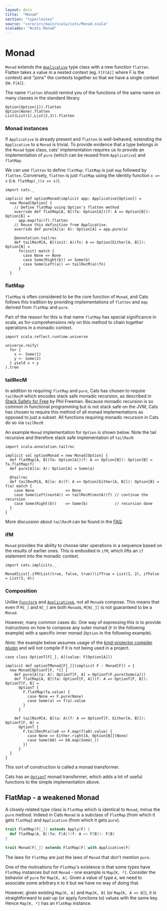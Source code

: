 ```yaml
---
layout: docs
title:  "Monad"
section: "typeclasses"
source: "core/src/main/scala/cats/Monad.scala"
scaladoc: "#cats.Monad"
---
```

# Monad

`Monad` extends the [`Applicative`](applicative.html) type class with a
new function `flatten`. Flatten takes a value in a nested context (eg.
`F[F[A]]` where F is the context) and "joins" the contexts together so
that we have a single context (ie. `F[A]`).

The name `flatten` should remind you of the functions of the same name on many
classes in the standard library.

```tut:book
Option(Option(1)).flatten
Option(None).flatten
List(List(1),List(2,3)).flatten
```

### Monad instances

If `Applicative` is already present and `flatten` is well-behaved,
extending the `Applicative` to a `Monad` is trivial. To provide evidence
that a type belongs in the `Monad` type class, cats' implementation
requires us to provide an implementation of `pure` (which can be reused
from `Applicative`) and `flatMap`.

We can use `flatten` to define `flatMap`: `flatMap` is just `map`
followed by `flatten`. Conversely, `flatten` is just `flatMap` using
the identity function `x => x` (i.e. `flatMap(_)(x => x)`).

```tut:silent
import cats._

implicit def optionMonad(implicit app: Applicative[Option]) =
  new Monad[Option] {
    // Define flatMap using Option's flatten method
    override def flatMap[A, B](fa: Option[A])(f: A => Option[B]): Option[B] =
      app.map(fa)(f).flatten
    // Reuse this definition from Applicative.
    override def pure[A](a: A): Option[A] = app.pure(a)

    @annotation.tailrec
    def tailRecM[A, B](init: A)(fn: A => Option[Either[A, B]]): Option[B] =
      fn(init) match {
        case None => None
        case Some(Right(b)) => Some(b)
        case Some(Left(a)) => tailRecM(a)(fn)
      }
  }
```

### flatMap

`flatMap` is often considered to be the core function of `Monad`, and Cats
follows this tradition by providing implementations of `flatten` and `map`
derived from `flatMap` and `pure`.

Part of the reason for this is that name `flatMap` has special significance in
scala, as for-comprehensions rely on this method to chain together operations
in a monadic context.

```tut:book
import scala.reflect.runtime.universe

universe.reify(
  for {
    x <- Some(1)
    y <- Some(2)
  } yield x + y
).tree
```

### tailRecM

In addition to requiring `flatMap` and `pure`, Cats has chosen to require
`tailRecM` which encodes stack safe monadic recursion, as described in
[Stack Safety for Free](http://functorial.com/stack-safety-for-free/index.pdf) by
Phil Freeman. Because monadic recursion is so common in functional programming but
is not stack safe on the JVM, Cats has chosen to require this method of all monad implementations
as opposed to just a subset. All functions requiring monadic recursion in Cats do so via
`tailRecM`.

An example `Monad` implementation for `Option` is shown below. Note the tail recursive
and therefore stack safe implementation of `tailRecM`.

```tut:silent
import scala.annotation.tailrec

implicit val optionMonad = new Monad[Option] {
  def flatMap[A, B](fa: Option[A])(f: A => Option[B]): Option[B] = fa.flatMap(f)
  def pure[A](a: A): Option[A] = Some(a)

  @tailrec
  def tailRecM[A, B](a: A)(f: A => Option[Either[A, B]]): Option[B] = f(a) match {
    case None              => None
    case Some(Left(nextA)) => tailRecM(nextA)(f) // continue the recursion
    case Some(Right(b))    => Some(b)            // recursion done
  }
}
```

More discussion about `tailRecM` can be found in the [FAQ](../faq.html#tailrecm).


### ifM

`Monad` provides the ability to choose later operations in a sequence based on
the results of earlier ones. This is embodied in `ifM`, which lifts an `if`
statement into the monadic context.

```tut:book
import cats.implicits._

Monad[List].ifM(List(true, false, true))(ifTrue = List(1, 2), ifFalse = List(3, 4))
```

### Composition
Unlike [`Functor`s](functor.html) and [`Applicative`s](applicative.html),
not all `Monad`s compose. This means that even if `M[_]` and `N[_]` are
both `Monad`s, `M[N[_]]` is not guaranteed to be a `Monad`.

However, many common cases do. One way of expressing this is to provide
instructions on how to compose any outer monad (`F` in the following
example) with a specific inner monad (`Option` in the following
example).

*Note*: the example below assumes usage of the [kind-projector compiler plugin](https://github.com/non/kind-projector) and will not compile if it is not being used in a project.

```tut:silent
case class OptionT[F[_], A](value: F[Option[A]])

implicit def optionTMonad[F[_]](implicit F : Monad[F]) = {
  new Monad[OptionT[F, *]] {
    def pure[A](a: A): OptionT[F, A] = OptionT(F.pure(Some(a)))
    def flatMap[A, B](fa: OptionT[F, A])(f: A => OptionT[F, B]): OptionT[F, B] =
      OptionT {
        F.flatMap(fa.value) {
          case None => F.pure(None)
          case Some(a) => f(a).value
        }
      }

    def tailRecM[A, B](a: A)(f: A => OptionT[F, Either[A, B]]): OptionT[F, B] =
      OptionT {
        F.tailRecM(a)(a0 => F.map(f(a0).value) {
          case None => Either.right[A, Option[B]](None)
          case Some(b0) => b0.map(Some(_))
        })
      }
  }
}
```

This sort of construction is called a monad transformer.

Cats has an [`OptionT`](../datatypes/optiont.html) monad transformer, which adds a lot of useful functions to the simple implementation above.

## FlatMap - a weakened Monad
A closely related type class is `FlatMap` which is identical to `Monad`, minus the `pure`
method. Indeed in Cats `Monad` is a subclass of `FlatMap` (from which it gets `flatMap`)
and `Applicative` (from which it gets `pure`).

```scala
trait FlatMap[F[_]] extends Apply[F] {
  def flatMap[A, B](fa: F[A])(f: A => F[B]): F[B]
}

trait Monad[F[_]] extends FlatMap[F] with Applicative[F]
```

The laws for `FlatMap` are just the laws of `Monad` that don't mention `pure`.

One of the motivations for `FlatMap`'s existence is that some types have `FlatMap` instances but not
`Monad` - one example is `Map[K, *]`. Consider the behavior of `pure` for `Map[K, A]`. Given
a value of type `A`, we need to associate some arbitrary `K` to it but we have no way of doing that.

However, given existing `Map[K, A]` and `Map[K, B]` (or `Map[K, A => B]`), it is straightforward to
pair up (or apply functions to) values with the same key. Hence `Map[K, *]` has an `FlatMap` instance.

